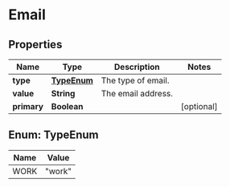 

# Email


## Properties

| Name | Type | Description | Notes |
|------------ | ------------- | ------------- | -------------|
|**type** | [**TypeEnum**](#TypeEnum) | The type of email. |  |
|**value** | **String** | The email address. |  |
|**primary** | **Boolean** |  |  [optional] |



## Enum: TypeEnum

| Name | Value |
|---- | -----|
| WORK | &quot;work&quot; |



